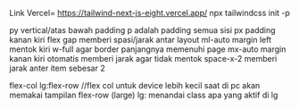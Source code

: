 Link Vercel= https://tailwind-next-js-eight.vercel.app/
npx tailwindcss init -p

py vertical/atas bawah padding
p adalah padding semua sisi
px padding kanan kiri
flex gap memberi spasi/jarak antar layout
ml-auto margin left mentok kiri
w-full agar border panjangnya memenuhi page
mx-auto margin kanan kiri otomatis memberi jarak agar tidak mentok
space-x-2 memberi jarak anter item sebesar 2

flex-col lg:flex-row
//flex col untuk device lebih kecil saat di pc akan memakai tampilan flex-row (large) lg: menandai class apa yang aktif di lg
